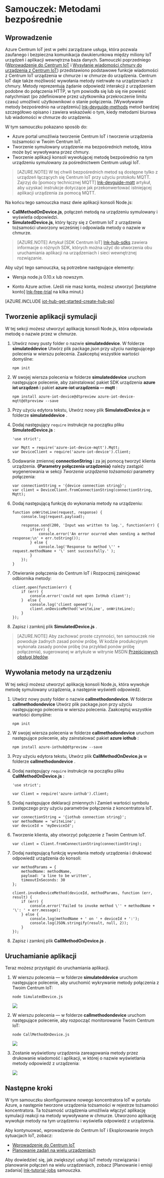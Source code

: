 <properties
 pageTitle="Bezpośrednie metodami | Microsoft Azure"
 description="W tym samouczku pokazano sposób bezpośredni metodami"
 services="iot-hub"
 documentationCenter=""
 authors="nberdy"
 manager="timlt"
 editor=""/>

<tags
 ms.service="iot-hub"
 ms.devlang="na"
 ms.topic="article"
 ms.tgt_pltfrm="na"
 ms.workload="na"
 ms.date="10/05/2016"
 ms.author="nberdy"/>

# <a name="tutorial-use-direct-methods"></a>Samouczek: Metodami bezpośrednie

## <a name="introduction"></a>Wprowadzenie

Azure Centrum IoT jest w pełni zarządzane usługa, która pozwala zaufanego i bezpieczna komunikacja dwukierunkowa między miliony IoT urządzeń i aplikacji wewnętrzna baza danych. Samouczki poprzedniego ([Wprowadzenie do Centrum IoT] i [Wysyłanie wiadomości chmury do urządzenia z Centrum IoT]) przedstawiono podstawowe funkcje wiadomości z Centrum IoT urządzenia w chmurze i w chmurze do urządzenia. Centrum IoT daje także możliwość wywołania metody nietrwałe na urządzeniach z chmury. Metody reprezentują żądanie odpowiedź interakcji z urządzeniem podobne do połączenia HTTP, w tym powiodła się lub się nie powieść natychmiast (po zdefiniowane przez użytkownika przekroczenie limitu czasu) umożliwić użytkownikowi o stanie połączenia. [Wywoływanie metody bezpośrednio na urządzeniu] [ lnk-devguide-methods] metod bardziej szczegółowo opisano i zawiera wskazówki o tym, kiedy metodami biurowa lub wiadomości w chmurze do urządzenia.

W tym samouczku pokazano sposób do:

- Azure portal umożliwia tworzenie Centrum IoT i tworzenie urządzenia tożsamości w Twoim Centrum IoT.
- Tworzenie symulowany urządzenie ma bezpośrednich metodę, która może być wywoływana przez chmury.
- Tworzenie aplikacji konsoli wywołującej metodę bezpośrednio na tym urządzeniu symulowany za pośrednictwem Centrum usługi IoT.

> [AZURE.NOTE] W tej chwili bezpośrednich metod są dostępne tylko z urządzeń łączących się Centrum IoT przy użyciu protokołu MQTT. Zajrzyj do [pomocy technicznej MQTT] [ lnk-devguide-mqtt] artykuł, aby uzyskać instrukcje dotyczące jak przekonwertować istniejącej aplikacji urządzenia za pomocą MQTT.

Na końcu tego samouczka masz dwie aplikacji konsoli Node.js:

* **CallMethodOnDevice.js**, połączeń metodą na urządzeniu symulowany i wyświetla odpowiedzi.
* **SimulatedDevice.js**, który łączy się z Centrum IoT z urządzenia tożsamości utworzony wcześniej i odpowiada metody o nazwie w chmurze.

> [AZURE.NOTE] Artykuł [SDK Centrum IoT] [ lnk-hub-sdks] zawiera informacje o różnych SDK, których można użyć do utworzenia obu uruchamiania aplikacji na urządzeniach i sieci wewnętrznej rozwiązanie.

Aby użyć tego samouczka, są potrzebne następujące elementy:

+ Wersja node.js 0.10.x lub nowszym.

+ Konto Azure active. (Jeśli nie masz konta, możesz utworzyć [bezpłatne konto] [ lnk-free-trial] na kilka minut.)

[AZURE.INCLUDE [iot-hub-get-started-create-hub-pp](../../includes/iot-hub-get-started-create-hub-pp.md)]

## <a name="create-a-simulated-device-app"></a>Tworzenie aplikacji symulacji

W tej sekcji możesz utworzyć aplikację konsoli Node.js, która odpowiada metodę o nazwie przez w chmurze.

1. Utwórz nowy pusty folder o nazwie **simulateddevice**. W folderze **simulateddevice** Utwórz plik package.json przy użyciu następującego polecenia w wierszu polecenia. Zaakceptuj wszystkie wartości domyślne:

    ```
    npm init
    ```

2. W swojej wiersza polecenia w folderze **simulateddevice** uruchom następujące polecenie, aby zainstalować pakiet SDK urządzenia **azure iot urządzeń** i pakiet **azure-iot urządzenia — mqtt** :

    ```
    npm install azure-iot-device@dtpreview azure-iot-device-mqtt@dtpreview --save
    ```

3. Przy użyciu edytora tekstu, Utwórz nowy plik **SimulatedDevice.js** w folderze **simulateddevice** .

4. Dodaj następujący `require` instrukcje na początku pliku **SimulatedDevice.js** :

    ```
    'use strict';

    var Mqtt = require('azure-iot-device-mqtt').Mqtt;
    var DeviceClient = require('azure-iot-device').Client;
    ```

5. Dodawanie zmiennej **connectionString** i za jej pomocą tworzyć klienta urządzenia. **{Parametry połączenia urządzenia}** należy zastąpić wygenerowania w sekcji *Tworzenie urządzenia tożsamości* parametry połączenia:

    ```
    var connectionString = '{device connection string}';
    var client = DeviceClient.fromConnectionString(connectionString, Mqtt);
    ```

6. Dodaj następującą funkcję do wykonania metody na urządzeniu:

    ```
    function onWriteLine(request, response) {
        console.log(request.payload);

        response.send(200, 'Input was written to log.', function(err) {
            if(err) {
                console.error('An error ocurred when sending a method response:\n' + err.toString());
            } else {
                console.log('Response to method \'' + request.methodName + '\' sent successfully.' );
            }
        });
    }
    ```

7. Otwieranie połączenia do Centrum IoT i Rozpocznij zainicjować odbiornika metody:

    ```
    client.open(function(err) {
        if (err) {
            console.error('could not open IotHub client');
        }  else {
            console.log('client opened');
            client.onDeviceMethod('writeLine', onWriteLine);
        }
    });
    ```

8. Zapisz i zamknij plik **SimulatedDevice.js** .

> [AZURE.NOTE] Aby zachować proste czynności, ten samouczek nie powoduje żadnych zasad ponów próbę. W kodzie produkcyjnym wykonała zasady ponów próbę (na przykład ponów próbę połączenia), sugerowanej w artykule w witrynie MSDN [Przejściowych obsługi błędów][lnk-transient-faults].

## <a name="call-a-method-on-a-device"></a>Wywołania metody na urządzeniu

W tej sekcji możesz utworzyć aplikację konsoli Node.js, która wywołuje metodę symulowany urządzenia, a następnie wyświetli odpowiedź.

1. Utwórz nowy pusty folder o nazwie **callmethodondevice**. W folderze **callmethodondevice** Utwórz plik package.json przy użyciu następującego polecenia w wierszu polecenia. Zaakceptuj wszystkie wartości domyślne:

    ```
    npm init
    ```

2. W swojej wiersza polecenia w folderze **callmethodondevice** uruchom następujące polecenie, aby zainstalować pakiet **azure iothub** :

    ```
    npm install azure-iothub@dtpreview --save
    ```

3. Przy użyciu edytora tekstu, Utwórz plik **CallMethodOnDevice.js** w folderze **callmethodondevice** .

4. Dodaj następujący `require` instrukcje na początku pliku **CallMethodOnDevice.js** :

    ```
    'use strict';

    var Client = require('azure-iothub').Client;
    ```

5. Dodaj następujące deklaracji zmiennych i Zamień wartości symbolu zastępczego przy użyciu parametrów połączenia z koncentratora IoT.

    ```
    var connectionString = '{iothub connection string}';
    var methodName = 'writeLine';
    var deviceId = 'myDeviceId';
    ```

6. Tworzenie klienta, aby otworzyć połączenie z Twoim Centrum IoT.

    ```
    var client = Client.fromConnectionString(connectionString);
    ```
    
7. Dodaj następującą funkcję wywołania metody urządzenia i drukować odpowiedź urządzenia do konsoli:

    ```
    var methodParams = {
        methodName: methodName,
        payload: 'a line to be written',
        timeoutInSeconds: 30
    };

    client.invokeDeviceMethod(deviceId, methodParams, function (err, result) {
        if (err) {
            console.error('Failed to invoke method \'' + methodName + '\': ' + err.message);
        } else {
            console.log(methodName + ' on ' + deviceId + ':');
            console.log(JSON.stringify(result, null, 2));
        }
    });
    ```

7. Zapisz i zamknij plik **CallMethodOnDevice.js** .

## <a name="run-the-applications"></a>Uruchamianie aplikacji

Teraz możesz przystąpić do uruchamiania aplikacji.

1. W wierszu polecenia — w folderze **simulateddevice** uruchom następujące polecenie, aby uruchomić wykrywanie metody połączenia z Twoim Centrum IoT:

    ```
    node SimulatedDevice.js
    ```

    ![][7]
    
2. W wierszu polecenia — w folderze **callmethodondevice** uruchom następujące polecenie, aby rozpocząć monitorowanie Twoim Centrum IoT:

    ```
    node CallMethodOnDevice.js 
    ```

    ![][8]
    
3. Zostanie wyświetlony urządzenia zareagowania metody przez drukowanie wiadomość i aplikacji, w której o nazwie wyświetlania metody odpowiedź z urządzenia:

    ![][9]
    
## <a name="next-steps"></a>Następne kroki

W tym samouczku skonfigurowane nowego koncentratora IoT w portalu Azure, a następnie tworzone urządzenia tożsamości w rejestrze tożsamości koncentratora. Ta tożsamość urządzenia umożliwia włączyć aplikację symulacji reakcji na metody wywoływane w chmurze. Utworzono aplikację wywołuje metody na tym urządzeniu i wyświetla odpowiedź z urządzenia. 

Aby kontynuować, wprowadzenie do Centrum IoT i Eksplorowanie innych sytuacjach IoT, zobacz:

- [Wprowadzenie do Centrum IoT]
- [Planowanie zadań na wielu urządzeniach][lnk-devguide-jobs]

Aby dowiedzieć się, jak zwiększyć usługi IoT metody rozwiązania i planowanie połączeń na wielu urządzeniach, zobacz [Planowanie i emisji zadania] [ lnk-tutorial-jobs] samouczka.

<!-- Images. -->
[7]: ./media/iot-hub-c2d-methods/run-simulated-device.png
[8]: ./media/iot-hub-c2d-methods/run-callmethodondevice.png
[9]: ./media/iot-hub-c2d-methods/methods-output.png

<!-- Links -->
[lnk-transient-faults]: https://msdn.microsoft.com/library/hh680901(v=pandp.50).aspx

[lnk-dev-setup]: https://github.com/Azure/azure-iot-sdks/blob/master/doc/get_started/node-devbox-setup.md

[lnk-hub-sdks]: iot-hub-devguide-sdks.md
[lnk-free-trial]: http://azure.microsoft.com/pricing/free-trial/
[lnk-portal]: https://portal.azure.com/

[lnk-devguide-jobs]: iot-hub-devguide-jobs.md
[lnk-tutorial-jobs]: iot-hub-schedule-jobs.md
[lnk-devguide-methods]: iot-hub-devguide-direct-methods.md
[lnk-devguide-mqtt]: iot-hub-mqtt-support.md

[Wysyłanie wiadomości chmury do urządzenia z Centrum IoT]: iot-hub-csharp-csharp-c2d.md
[Process Device-to-Cloud messages]: iot-hub-csharp-csharp-process-d2c.md
[Wprowadzenie do Centrum IoT]: iot-hub-node-node-getstarted.md
